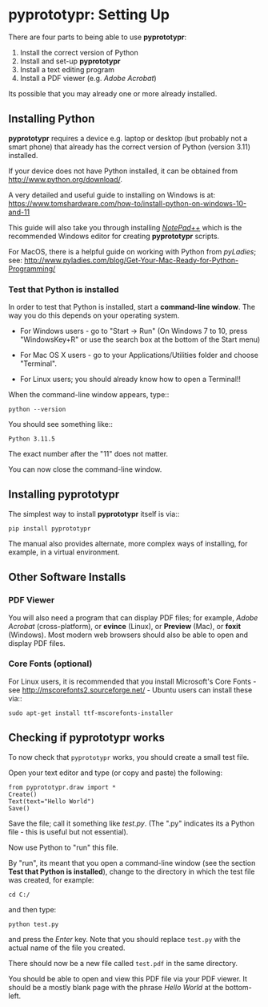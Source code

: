 # pyprototypr: Setting Up

There are four parts to being able to use **pyprototypr**:

1. Install the correct version of Python
2. Install and set-up **pyprototypr**
3. Install a text editing program
4. Install a PDF viewer (e.g. *Adobe Acrobat*)

Its possible that you may already one or more already installed.


## Installing Python

**pyprototypr** requires a device e.g. laptop or desktop (but probably not a
smart phone) that already has the correct version of Python (version 3.11) installed.

If your device does not have Python installed, it can be obtained from http://www.python.org/download/.

A very detailed and useful guide to installing on Windows is at:
https://www.tomshardware.com/how-to/install-python-on-windows-10-and-11

This guide will also take you through installing
*[NotePad++](https://notepad-plus-plus.org/)* which is the
recommended Windows editor for creating **pyprototypr** scripts.

For MacOS, there is a helpful guide on working with Python from *pyLadies*; see:
http://www.pyladies.com/blog/Get-Your-Mac-Ready-for-Python-Programming/

### Test that Python is installed

In order to test that Python is installed, start a **command-line window**.
The way you do this depends on your operating system.

* For Windows users - go to "Start -> Run" (On Windows 7 to 10, press
  "WindowsKey+R" or use the search box at the bottom of the Start menu)

* For Mac OS X users - go to your Applications/Utilities folder and choose
  "Terminal".

* For Linux users; you should already know how to open a Terminal!!

When the command-line window appears, type::
```
python --version
```
You should see something like::
```
Python 3.11.5
```

The exact number after the "11" does not matter.

You can now close the command-line window.


## Installing **pyprototypr**

The simplest way to install **pyprototypr** itself is via::
```
pip install pyprototypr
```

The manual also provides alternate, more complex ways of installing, for
example, in a virtual environment.


## Other Software Installs

### PDF Viewer

You will also need a program that can display PDF files; for example,
*Adobe Acrobat* (cross-platform), or **evince** (Linux), or **Preview** (Mac),
or **foxit** (Windows). Most modern web browsers should also be able to open
and display PDF files.

### Core Fonts (optional)

For Linux users, it is recommended that you install Microsoft's Core Fonts -
see http://mscorefonts2.sourceforge.net/ - Ubuntu users can install these via::
```
sudo apt-get install ttf-mscorefonts-installer
```


## Checking if **pyprototypr** works

To now check that `pyprototypr` works, you should create a small test file.

Open your text editor and type (or copy and paste) the following:
```
from pyprototypr.draw import *
Create()
Text(text="Hello World")
Save()
```
Save the file; call it something like *test.py*.  (The ".py" indicates its a
Python file - this is useful but not essential).

Now use Python to "run" this file.

By "run", its meant that you open a command-line window (see the section
**Test that Python is installed**), change to the directory in which the
test file was created, for example:
```
cd C:/
```

and then type:
```
python test.py
```

and press the *Enter* key. Note that you should replace `test.py` with the
actual name of the file you created.

There should now be a new file called `test.pdf` in the same directory.

You should be able to open and view this PDF file via your PDF viewer. It should
be a mostly blank page with the phrase *Hello World* at the bottom-left.
